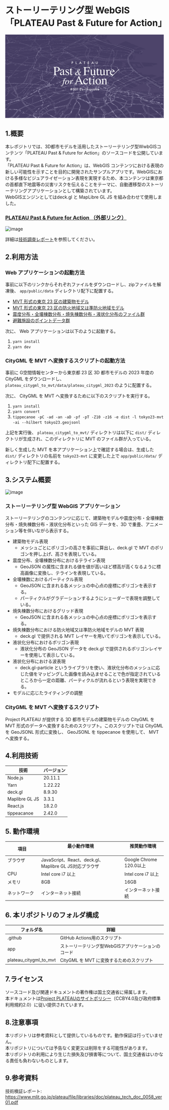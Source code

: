 # ストーリーテリング型 WebGIS 「PLATEAU Past & Future for Action」

![thumbnail](./app/public/img/ogi.png)

## 1.概要
  
本レポジトリでは、3D都市モデルを活用したストーリーテリング型WwbGISコンテンツ「PLATEAU Past & Future for Action」のソースコードを公開しています。  
「PLATEAU Past & Future for Action」は、WebGIS コンテンツにおける表現の新しい可能性を示すことを目的に開発されたサンプルアプリです。WebGISにおける多様なビジュアライゼーション表現を実現するため、本コンテンツは東京都の首都直下地震等の災害リスクを伝えることをテーマに、自動遷移型のストーリーテリングアプリケーションとして構築されています。  
WebGISエンジンとしてはdeck.gl と MapLibre GL JS を組み合わせて使用しました。

### [PLATEAU Past & Future for Action （外部リンク）](https://www.mlit.go.jp/plateau/plateau-pffa/)


![image](https://github.com/Project-PLATEAU/storytelling-webgis-sample/assets/79615787/00867ccc-8479-41b9-b363-6295bdb30e46)


詳細は[技術調査レポート](https://www.mlit.go.jp/plateau/file/libraries/doc/plateau_tech_doc_0058_ver01.pdf)を参照してください。

## 2.利用方法

### Web アプリケーションの起動方法

事前に以下のリンクからそれぞれファイルをダウンロードし、zipファイルを解凍後、 `app/public/data` ディレクトリ配下に配置する。  
- [MVT 形式の東京 23 区の建築物モデル](https://assets.cms.plateau.reearth.io/assets/7a/97acb8-8f27-413d-bc02-9c343ee57f27/tokyo23-mvt.zip)  
- [MVT 形式の東京 23 区の防火地域又は準防火地域モデル](https://assets.cms.plateau.reearth.io/assets/50/a8418c-54f1-4f2d-973a-a18e5011d149/urbanplan-fireproof-mvt.zip)  
- [震度分布・全壊棟数分布・焼失棟数分布・液状化分布のファイル群](https://assets.cms.plateau.reearth.io/assets/52/6f2145-0ee9-421a-b86b-f14871e1340e/distributions.zip)  
- [避難施設のポイントデータ群](https://assets.cms.plateau.reearth.io/assets/1a/d2ad81-4cd5-4019-8672-066586421ee8/points.zip)  
  
次に、 Web アプリケーションは以下のように起動する。

1. `yarn install`
2. `yarn dev`

### CityGML を MVT へ変換するスクリプトの起動方法

事前に G空間情報センターから東京都 23 区 3D 都市モデルの 2023 年度の CityGML をダウンロードし、`plateau_citygml_to_mvt/data/plateau_citygml_2023` のように配置する。  
  
次に、 CityGML を MVT へ変換するために以下のスクリプトを実行する。

1. `yarn install`
2. `yarn convert`
3. `tippecanoe -pC -ad -an -aD -pf -pT -Z10 -z16 -e dist -l tokyo23-mvt -ai --hilbert tokyo23.geojsonl`

上記を実行後、 `plateau_citygml_to_mvt/` ディレクトリは以下に `dist/` ディレクトリが生成され、このディレクトリに MVT のファイル群が入っている。  
  
新しく生成した MVT を本アプリケーション上で確認する場合は、生成した `dist/` ディレクトリの名前を `tokyo23-mvt` に変更した上で `app/public/data/` ディレクトリ配下に配置する。

## 3.システム概要

![image](https://github.com/Project-PLATEAU/storytelling-webgis-sample/assets/79615787/99f757dc-c076-49e6-9830-9520adf40c70)

### ストーリーテリング型 WebGIS アプリケーション

ストーリーテリングのコンテンツに応じて、建築物モデルや震度分布・全壊棟数分布・焼失棟数分布・液状化分布といった GIS データを、3D で重畳、アニメーション等を伴いながら表示する。

- 建築物モデル表現
  - メッシュごとにポリゴンの高さを事前に算出し、deck.gl で MVT のポリゴンを押し上げ、高さを表現している。
- 震度分布、全壊棟数分布におけるテライン表現
  - GeoJSON の属性に含まれる値を値が高いほど標高が高くなるように標高画像に変換し、テラインを表現している。
- 全壊棟数におけるパーティクル表現
  - GeoJSON に含まれる各メッシュの中心点の座標にポリゴンを表示する。
  - パーティクルがグラデーションするようにシェーダーで表現を調整している。
- 焼失棟数分布におけるグリッド表現
  - GeoJSON に含まれる各メッシュの中心点の座標にポリゴンを表示する。
- 焼失棟数分布における防火地域又は準防火地域モデルの MVT 表現
  - deck.gl で提供される MVT レイヤーを用いてポリゴンを表示している。
- 液状化分布におけるポリゴン表現
  - 液状化分布の GeoJSON データを deck.gl で提供されるポリゴンレイヤーを使用して表示している。
- 液状化分布における波表現
  - deck.gl-particle というライブラリを使い、液状化分布のメッシュに応じた値をマッピングした画像を読み込ませることで色が指定されているところから一定の距離、パーティクルが流れるという表現を実現できる。
- モデルに応じたライティングの調整

### CityGML を MVT へ変換するスクリプト

Project PLATEAU が提供する 3D 都市モデルの建築物モデルの CityGML を MVT 形式のデータへ変換するためのスクリプト。このスクリプトでは CityGML を GeoJSONL 形式に変換し、 GeoJSONL を tippecanoe を使用して、 MVT へ変換する。

## 4.利用技術

| 技術            | バージョン |
| -------------- | -------- |
| Node.js        | 20.11.1 |
| Yarn           | 1.22.22 |
| deck.gl        | 8.9.30 |
| Maplibre GL JS | 3.3.1 |
| React.js       | 18.2.0 |
| tippeacanoe    | 2.42.0 |

## 5. 動作環境

| 項目             | 最小動作環境   　　　　　　　　　　　　                   | 推奨動作環境            　　　 | 
| --------------- | ---------------------------------------------------- | ------------------------- |
| ブラウザ 　　　　　| JavaScript、React、deck.gl、Maplibre GL JS対応ブラウザ | Google Chrome　120.0以上　|
| CPU             | Intel core i7 以上                                   | Intel core i7 以上                   | 
| メモリ           | 8GB                                                 | 16GB                   | 
| ネットワーク      | インターネット接続                                      | インターネット接続 | 

## 6. 本リポジトリのフォルダ構成

| フォルダ名        | 詳細   |
| ----------------- | ----------------- |
| .github | GitHub Actions用のスクリプト |
| app | ストーリーテリング型WebGISアプリケーションのコード |
| plateau_citygml_to_mvt | CityGML を MVT に変換するためのスクリプト |

## 7.ライセンス
ソースコード及び関連ドキュメントの著作権は国土交通省に帰属します。  
本ドキュメントは[Project PLATEAUのサイトポリシー](https://www.mlit.go.jp/plateau/site-policy/)（CCBY4.0及び政府標準利用規約2.0）に従い提供されています。

## 8.注意事項
本リポジトリは参考資料として提供しているものです。動作保証は行っていません。  
本リポジトリについては予告なく変更又は削除をする可能性があります。  
本リポジトリの利用により生じた損失及び損害等について、国土交通省はいかなる責任も負わないものとします。  

## 9.参考資料
技術検証レポート: https://www.mlit.go.jp/plateau/file/libraries/doc/plateau_tech_doc_0058_ver01.pdf
